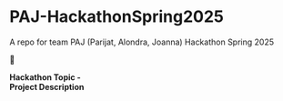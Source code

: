 # PAJ-HackathonSpring2025
A repo for team PAJ (Parijat, Alondra, Joanna) Hackathon Spring 2025

🌸

<strong>Hackathon Topic - <strong>
<br>
<strong>Project Description</strong>
<p></p>
